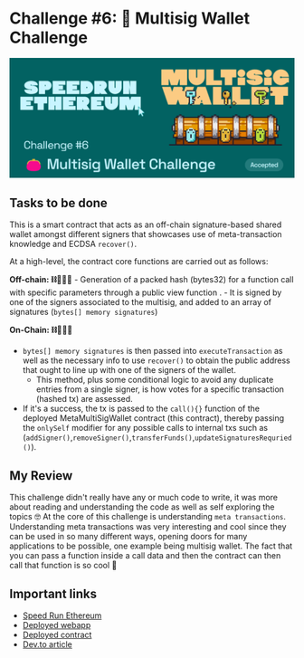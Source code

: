 # Challenge #6: 👛 Multisig Wallet Challenge

![Speed Run Ethereum Challenge #6 thumbnail](./sre_c6.png)

## Tasks to be done

This is a smart contract that acts as an off-chain signature-based shared wallet amongst different signers that showcases use of meta-transaction knowledge and ECDSA `recover()`.

At a high-level, the contract core functions are carried out as follows:

**Off-chain: ⛓🙅🏻‍♂️** - Generation of a packed hash (bytes32) for a function call with specific parameters through a public view function . - It is signed by one of the signers associated to the multisig, and added to an array of signatures (`bytes[] memory signatures`)

**On-Chain: ⛓🙆🏻‍♂️**

- `bytes[] memory signatures` is then passed into `executeTransaction` as well as the necessary info to use `recover()` to obtain the public address that ought to line up with one of the signers of the wallet.
  - This method, plus some conditional logic to avoid any duplicate entries from a single signer, is how votes for a specific transaction (hashed tx) are assessed.
- If it's a success, the tx is passed to the `call(){}` function of the deployed MetaMultiSigWallet contract (this contract), thereby passing the `onlySelf` modifier for any possible calls to internal txs such as (`addSigner()`,`removeSigner()`,`transferFunds()`,`updateSignaturesRequried()`).

## My Review

This challenge didn't really have any or much code to write, it was more about reading and understanding the code as well as self exploring the topics 🤓 At the core of this challenge is understanding `meta transactions`. Understanding meta transactions was very interesting and cool since they can be used in so many different ways, opening doors for many applications to be possible, one example being multisig wallet. The fact that you can pass a function inside a call data and then the contract can then call that function is so cool 🤌

## Important links

- [Speed Run Ethereum](https://github.com/scaffold-eth/scaffold-eth-challenges/tree/challenge-5-multisig)
- [Deployed webapp](https://kevinj-sre-c6.surge.sh/)
- [Deployed contract](https://goerli.etherscan.io/address/0xc45FEd4ebc8492b0E8997fB03Bc8D3183bF7B6f4)
- [Dev.to article](https://dev.to/kevinjoshi46b/challenge-6-multisig-wallet-challenge-3aaf)
